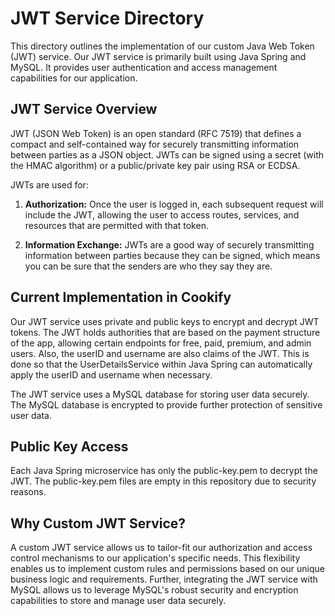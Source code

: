 # JWT Service Directory

This directory outlines the implementation of our custom Java Web Token (JWT) service. Our JWT service is primarily built using Java Spring and MySQL. It provides user authentication and access management capabilities for our application.

## JWT Service Overview

JWT (JSON Web Token) is an open standard (RFC 7519) that defines a compact and self-contained way for securely transmitting information between parties as a JSON object. JWTs can be signed using a secret (with the HMAC algorithm) or a public/private key pair using RSA or ECDSA.

JWTs are used for:

1. **Authorization:** Once the user is logged in, each subsequent request will include the JWT, allowing the user to access routes, services, and resources that are permitted with that token.

2. **Information Exchange:** JWTs are a good way of securely transmitting information between parties because they can be signed, which means you can be sure that the senders are who they say they are.

## Current Implementation in Cookify

Our JWT service uses private and public keys to encrypt and decrypt JWT tokens. The JWT holds authorities that are based on the payment structure of the app, allowing certain endpoints for free, paid, premium, and admin users. Also, the userID and username are also claims of the JWT. This is done so that the UserDetailsService within Java Spring can automatically apply the userID and username when necessary.

The JWT service uses a MySQL database for storing user data securely. The MySQL database is encrypted to provide further protection of sensitive user data.

## Public Key Access 

Each Java Spring microservice has only the public-key.pem to decrypt the JWT. The public-key.pem files are empty in this repository due to security reasons.

## Why Custom JWT Service?

A custom JWT service allows us to tailor-fit our authorization and access control mechanisms to our application's specific needs. This flexibility enables us to implement custom rules and permissions based on our unique business logic and requirements. Further, integrating the JWT service with MySQL allows us to leverage MySQL's robust security and encryption capabilities to store and manage user data securely.
